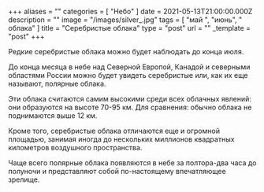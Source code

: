 +++
aliases = ""
categories = [ "Небо" ]
date = 2021-05-13T21:00:00.000Z
description = ""
image = "/images/silver_.jpg"
tags = [ "май ", "июнь", " облака" ]
title = "Cеребристые облака"
type = "post"
url = ""
_template = "post"
+++

Редкие серебристые облака можно будет наблюдать до конца июля.  
  
До конца месяца в небе над Северной Европой, Канадой и северными областями России можно будет увидеть серебристые или, как их еще называют, полярные облака.  
  
Эти облака считаются самим высокими среди всех облачных явлений: они образуются на высоте 70-95 км. Для сравнения: обычно облака не поднимаются выше 12 км.  
  
Кроме того, серебристые облака отличаются еще и огромной площадью, занимая иногда до нескольких миллионов квадратных километров воздушного пространства.  
  
Чаще всего полярные облака появляются в небе за полтора-два часа до полуночи и представляют собой по-настоящему впечатляющее зрелище.
